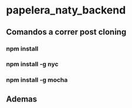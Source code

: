 # papelera_naty_backend

## Comandos a correr post cloning

### npm install
### npm install -g nyc
### npm install -g mocha

## Ademas


